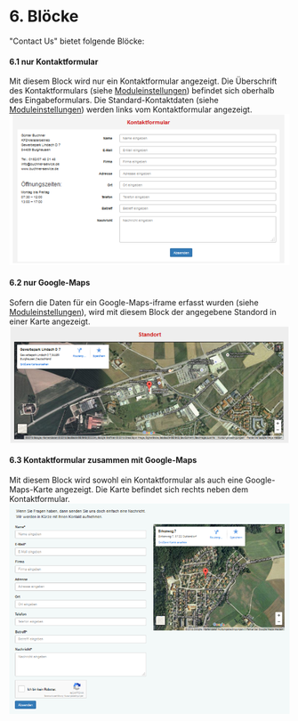 # 6. Blöcke

"Contact Us" bietet folgende Blöcke:

#### 6.1 nur Kontaktformular
Mit diesem Block wird nur ein Kontaktformular angezeigt. Die Überschrift des Kontaktformulars (siehe [Moduleinstellungen](3preferences.md)) befindet sich oberhalb des Eingabeformulars. Die Standard-Kontaktdaten (siehe [Moduleinstellungen](3preferences.md)) werden links vom Kontaktformular angezeigt.
![Blocks 1](../assets/6_blocks1.PNG) 


#### 6.2 nur Google-Maps
Sofern die Daten für ein Google-Maps-iframe erfasst wurden (siehe [Moduleinstellungen](3preferences.md)), wird mit diesem Block der angegebene Standord in einer Karte angezeigt.
![Blocks 2](../assets/6_blocks2.PNG) 


#### 6.3 Kontaktformular zusammen mit Google-Maps
Mit diesem Block wird sowohl ein Kontaktformular als auch eine Google-Maps-Karte angezeigt. Die Karte befindet sich rechts neben dem Kontaktformular.
![Blocks 3](../assets/6_blocks3.PNG) 